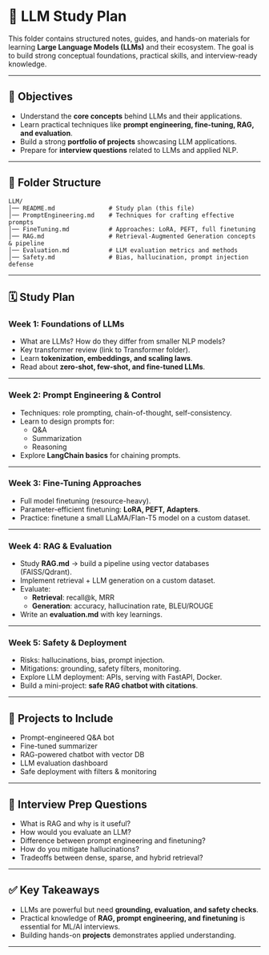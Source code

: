 # 📘 LLM Study Plan

This folder contains structured notes, guides, and hands-on materials for learning **Large Language Models (LLMs)** and their ecosystem. The goal is to build strong conceptual foundations, practical skills, and interview-ready knowledge.

---

## 🎯 Objectives
- Understand the **core concepts** behind LLMs and their applications.
- Learn practical techniques like **prompt engineering, fine-tuning, RAG, and evaluation**.
- Build a strong **portfolio of projects** showcasing LLM applications.
- Prepare for **interview questions** related to LLMs and applied NLP.

---

## 📂 Folder Structure
```
LLM/
│── README.md               # Study plan (this file)
│── PromptEngineering.md    # Techniques for crafting effective prompts
│── FineTuning.md           # Approaches: LoRA, PEFT, full finetuning
│── RAG.md                  # Retrieval-Augmented Generation concepts & pipeline
│── Evaluation.md           # LLM evaluation metrics and methods
│── Safety.md               # Bias, hallucination, prompt injection defense
```

---

## 🗓️ Study Plan

### Week 1: Foundations of LLMs
- What are LLMs? How do they differ from smaller NLP models?
- Key transformer review (link to Transformer folder).
- Learn **tokenization, embeddings, and scaling laws**.
- Read about **zero-shot, few-shot, and fine-tuned LLMs**.

---

### Week 2: Prompt Engineering & Control
- Techniques: role prompting, chain-of-thought, self-consistency.
- Learn to design prompts for:
  - Q&A
  - Summarization
  - Reasoning
- Explore **LangChain basics** for chaining prompts.

---

### Week 3: Fine-Tuning Approaches
- Full model finetuning (resource-heavy).
- Parameter-efficient finetuning: **LoRA, PEFT, Adapters**.
- Practice: finetune a small LLaMA/Flan-T5 model on a custom dataset.

---

### Week 4: RAG & Evaluation
- Study **RAG.md** → build a pipeline using vector databases (FAISS/Qdrant).
- Implement retrieval + LLM generation on a custom dataset.
- Evaluate:
  - **Retrieval**: recall@k, MRR
  - **Generation**: accuracy, hallucination rate, BLEU/ROUGE
- Write an **evaluation.md** with key learnings.

---

### Week 5: Safety & Deployment
- Risks: hallucinations, bias, prompt injection.
- Mitigations: grounding, safety filters, monitoring.
- Explore LLM deployment: APIs, serving with FastAPI, Docker.
- Build a mini-project: **safe RAG chatbot with citations**.

---

## 📌 Projects to Include
- Prompt-engineered Q&A bot
- Fine-tuned summarizer
- RAG-powered chatbot with vector DB
- LLM evaluation dashboard
- Safe deployment with filters & monitoring

---

## 📝 Interview Prep Questions
- What is RAG and why is it useful?
- How would you evaluate an LLM?
- Difference between prompt engineering and finetuning?
- How do you mitigate hallucinations?
- Tradeoffs between dense, sparse, and hybrid retrieval?

---

## ✅ Key Takeaways
- LLMs are powerful but need **grounding, evaluation, and safety checks**.
- Practical knowledge of **RAG, prompt engineering, and finetuning** is essential for ML/AI interviews.
- Building hands-on **projects** demonstrates applied understanding.

---
